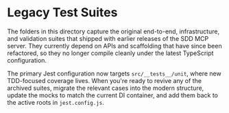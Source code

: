 # Legacy Test Suites

The folders in this directory capture the original end-to-end, infrastructure, and validation suites that shipped with earlier releases of the SDD MCP server. They currently depend on APIs and scaffolding that have since been refactored, so they no longer compile cleanly under the latest TypeScript configuration.

The primary Jest configuration now targets `src/__tests__/unit`, where new TDD-focused coverage lives. When you're ready to revive any of the archived suites, migrate the relevant cases into the modern structure, update the mocks to match the current DI container, and add them back to the active roots in `jest.config.js`.
